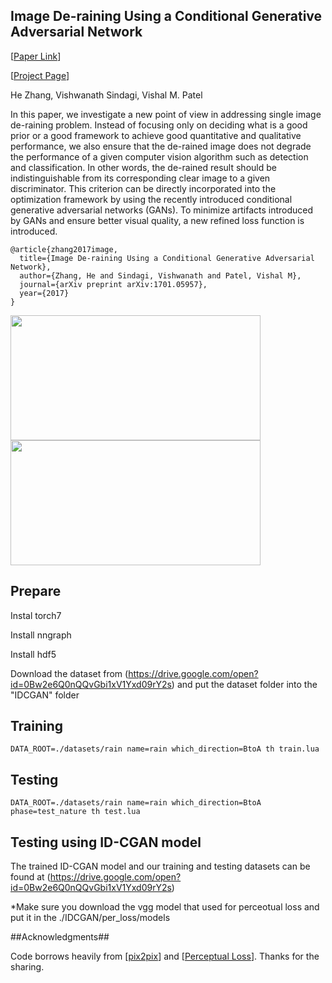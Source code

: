 ## Image De-raining Using a Conditional Generative Adversarial Network
[[Paper Link](https://arxiv.org/abs/1701.05957)]   

[[Project Page](http://www.rci.rutgers.edu/~vmp93/index_ImageDeRaining.html)]



He Zhang, Vishwanath Sindagi, Vishal M. Patel


In this paper, we investigate a new point of view in addressing single image de-raining problem. Instead of focusing only on deciding what is a good prior or a good framework to achieve good quantitative and qualitative performance, we also ensure that the de-rained image does not degrade the performance of a given computer vision algorithm such as detection and classification. In other words, the de-rained result should be indistinguishable from its corresponding clear image to a given discriminator. This criterion can be directly incorporated into the optimization framework by using the recently introduced conditional generative adversarial networks (GANs). To minimize artifacts introduced by GANs and ensure better visual quality, a new refined loss function is introduced.

	@article{zhang2017image,		
	  title={Image De-raining Using a Conditional Generative Adversarial Network},
	  author={Zhang, He and Sindagi, Vishwanath and Patel, Vishal M},
	  journal={arXiv preprint arXiv:1701.05957},
	  year={2017}
	} 

<img src="image/example1.png" width="400px" height="200px"/><img src="image/example2.png" width="400px" height="200px"/>



## Prepare
Instal torch7

Install nngraph

Install hdf5
 
Download the dataset from (https://drive.google.com/open?id=0Bw2e6Q0nQQvGbi1xV1Yxd09rY2s) 
and put the dataset folder into the "IDCGAN" folder

## Training

	DATA_ROOT=./datasets/rain name=rain which_direction=BtoA th train.lua

## Testing

	DATA_ROOT=./datasets/rain name=rain which_direction=BtoA phase=test_nature th test.lua


##  Testing using ID-CGAN model
The trained ID-CGAN model  and our training and testing datasets can be found at 
(https://drive.google.com/open?id=0Bw2e6Q0nQQvGbi1xV1Yxd09rY2s)

*Make sure you download the vgg model that used for perceotual loss and put it in the ./IDCGAN/per_loss/models



##Acknowledgments##

Code borrows heavily from [[pix2pix](https://github.com/phillipi/pix2pix)]
 and [[Perceptual Loss](https://github.com/jcjohnson/fast-neural-style)]. Thanks for the sharing.
